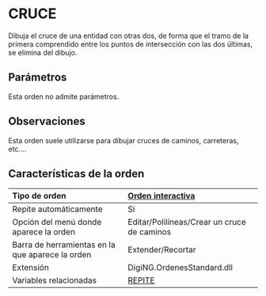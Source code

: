 # CRUCE

Dibuja el cruce de una entidad con otras dos, de forma que el tramo de la primera comprendido entre los puntos de intersección con las dos últimas, se elimina del dibujo.

## Parámetros

Esta orden no admite parámetros.

## Observaciones

Esta orden suele utilizarse para dibujar cruces de caminos, carreteras, etc....

## Características de la orden

| Tipo de orden | [Orden interactiva](cruce.md) |
| :--- | :--- |
| Repite automáticamente | Si |
| Opción del menú donde aparece la orden | Editar/Polilíneas/Crear un cruce de caminos |
| Barra de herramientas en la que aparece la orden | Extender/Recortar |
| Extensión | DigiNG.OrdenesStandard.dll |
| Variables relacionadas | [REPITE](/digi3d-net/referencia/digi3d.net/ventana-de-dibujo/ordenes/c/REPITE.html) |

